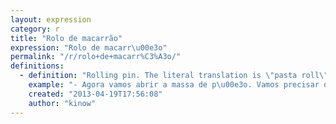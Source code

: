 ```yaml
---
layout: expression
category: r
title: "Rolo de macarrão"
expression: "Rolo de macarr\u00e3o"
permalink: "/r/rolo+de+macarr%C3%A3o/"
definitions:
  - definition: "Rolling pin. The literal translation is \"pasta roll\", even though it's used in different things (bread, dough, etc). \n\nA powerful weapon used by furious wives."
    example: "- Agora vamos abrir a massa de p\u00e3o. Vamos precisar do rolo de macarr\u00e3o."
    created: "2013-04-19T17:56:08"
    author: "kinow"
---
```

